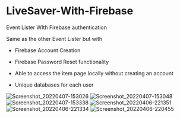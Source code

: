 # LiveSaver-With-Firebase
 Event Lister WIth Firebase authentication

Same as the other Event Lister but with

- Firebase Account Creation

- Firebase Password Reset functionality

- Able to access the item page locally without creating an account

- Unique databases for each user

![Screenshot_20220407-153026](https://user-images.githubusercontent.com/100133514/162135578-7e23154d-2971-44e2-adb8-52f9765c584c.png)
![Screenshot_20220407-153048](https://user-images.githubusercontent.com/100133514/162135595-270e3823-4aa7-408f-b5de-f1a39aa69abf.png)
![Screenshot_20220407-153338](https://user-images.githubusercontent.com/100133514/162135607-b9aa503d-2670-4260-b780-fa93fc5c9360.png)
![Screenshot_20220406-221351](https://user-images.githubusercontent.com/100133514/161983545-bf6484e3-9c44-47bd-a151-59be786a629a.png)
![Screenshot_20220406-221334](https://user-images.githubusercontent.com/100133514/161983561-17b8793b-55b1-4c63-b16a-5b79938d7489.png)
![Screenshot_20220406-220455](https://user-images.githubusercontent.com/100133514/161983574-09b798a8-aab7-44ca-bc8c-d0c9ebfdf19b.png)

